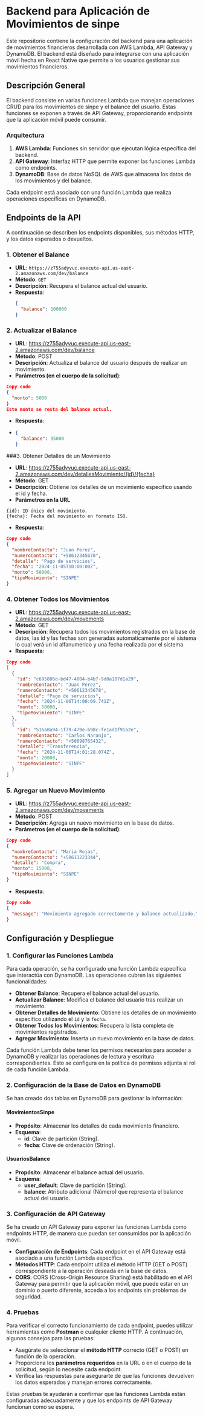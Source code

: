 # Backend para Aplicación de Movimientos de sinpe

Este repositorio contiene la configuración del backend para una aplicación de movimientos financieros desarrollada con AWS Lambda, API Gateway y DynamoDB. El backend está diseñado para integrarse con una aplicación móvil hecha en React Native que permite a los usuarios gestionar sus movimientos financieros.

## Descripción General

El backend consiste en varias funciones Lambda que manejan operaciones CRUD para los movimientos de sinpe y el balance del usuario. Estas funciones se exponen a través de API Gateway, proporcionando endpoints que la aplicación móvil puede consumir.

### Arquitectura

1. **AWS Lambda**: Funciones sin servidor que ejecutan lógica específica del backend.
2. **API Gateway**: Interfaz HTTP que permite exponer las funciones Lambda como endpoints.
3. **DynamoDB**: Base de datos NoSQL de AWS que almacena los datos de los movimientos y del balance.

Cada endpoint está asociado con una función Lambda que realiza operaciones específicas en DynamoDB.

## Endpoints de la API

A continuación se describen los endpoints disponibles, sus métodos HTTP, y los datos esperados o devueltos.

### 1. Obtener el Balance

- **URL**: `https://z755adyvuc.execute-api.us-east-2.amazonaws.com/dev/balance`
- **Método**: `GET`
- **Descripción**: Recupera el balance actual del usuario.
- **Respuesta**:
  ```json
  {
    "balance": 100000
  }

### 2. Actualizar el Balance
- **URL**: https://z755adyvuc.execute-api.us-east-2.amazonaws.com/dev/balance
- **Método**: POST
- **Descripción**: Actualiza el balance del usuario después de realizar un movimiento.
- **Parámetros (en el cuerpo de la solicitud)**:
```json
Copy code
{
  "monto": 5000
}
Este monto se resta del balance actual.
```
- **Respuesta**:
- ```json
  {
    "balance": 95000
  }
  
###3. Obtener Detalles de un Movimiento
- **URL**: https://z755adyvuc.execute-api.us-east-2.amazonaws.com/dev/detallesMovimiento/{id}/{fecha}
- **Método**: GET
- **Descripción**: Obtiene los detalles de un movimiento específico usando el id y fecha.
- **Parámetros en la URL**
```
{id}: ID único del movimiento.
{fecha}: Fecha del movimiento en formato ISO.
```
- **Respuesta**:
```json
Copy code
{
  "nombreContacto": "Juan Perez",
  "numeroContacto": "+50612345678",
  "detalle": "Pago de servicios",
  "fecha": "2024-11-05T10:00:00Z",
  "monto": 50000,
  "tipoMovimiento": "SINPE"
}
```
### 4. Obtener Todos los Movimientos
- **URL**: https://z755adyvuc.execute-api.us-east-2.amazonaws.com/dev/movements
- **Método**: GET
- **Descripción**: Recupera todos los movimientos registrados en la base de datos, las id y las fechas son generadas automaticamente por el sistema lo cual verá un id alfanumerico y una fecha realizada por el sistema
- **Respuesta**:
```json
Copy code
[
  {
    "id": "c695886d-bd47-4804-b4b7-9d0a187d1a29",
    "nombreContacto": "Juan Perez",
    "numeroContacto": "+50612345678",
    "detalle": "Pago de servicios",
    "fecha": "2024-11-06T14:00:09.741Z",
    "monto": 50000,
    "tipoMovimiento": "SINPE"
  },
  {
    "id": "516a8a94-1f79-479e-b98c-fe1ad1f91a2e",
    "nombreContacto": "Carlos Naranjo",
    "numeroContacto": "+50698765432",
    "detalle": "Transferencia",
    "fecha": "2024-11-06T14:01:28.074Z",
    "monto": 20000,
    "tipoMovimiento": "SINPE"
  }
]
```

### 5. Agregar un Nuevo Movimiento
- **URL**: https://z755adyvuc.execute-api.us-east-2.amazonaws.com/dev/movements
- **Método**: POST
- **Descripción**: Agrega un nuevo movimiento en la base de datos.
- **Parámetros (en el cuerpo de la solicitud)**:
```json
Copy code
{
  "nombreContacto": "Maria Rojas",
  "numeroContacto": "+50611223344",
  "detalle": "Compra",
  "monto": 15000,
  "tipoMovimiento": "SINPE"
}
```
- **Respuesta**:
```json
Copy code
{
  "message": "Movimiento agregado correctamente y balance actualizado."
}
```

## Configuración y Despliegue

### 1. Configurar las Funciones Lambda

Para cada operación, se ha configurado una función Lambda específica que interactúa con DynamoDB. Las operaciones cubren las siguientes funcionalidades:

- **Obtener Balance**: Recupera el balance actual del usuario.
- **Actualizar Balance**: Modifica el balance del usuario tras realizar un movimiento.
- **Obtener Detalles de Movimiento**: Obtiene los detalles de un movimiento específico utilizando el `id` y la `fecha`.
- **Obtener Todos los Movimientos**: Recupera la lista completa de movimientos registrados.
- **Agregar Movimiento**: Inserta un nuevo movimiento en la base de datos.

Cada función Lambda debe tener los permisos necesarios para acceder a DynamoDB y realizar las operaciones de lectura y escritura correspondientes. Esto se configura en la política de permisos adjunta al rol de cada función Lambda.

### 2. Configuración de la Base de Datos en DynamoDB

Se han creado dos tablas en DynamoDB para gestionar la información:

#### MovimientosSinpe

- **Propósito**: Almacenar los detalles de cada movimiento financiero.
- **Esquema**:
  - **id**: Clave de partición (String).
  - **fecha**: Clave de ordenación (String).

#### UsuariosBalance

- **Propósito**: Almacenar el balance actual del usuario.
- **Esquema**:
  - **user_default**: Clave de partición (String).
  - **balance**: Atributo adicional (Número) que representa el balance actual del usuario.

### 3. Configuración de API Gateway

Se ha creado un API Gateway para exponer las funciones Lambda como endpoints HTTP, de manera que puedan ser consumidos por la aplicación móvil.

- **Configuración de Endpoints**: Cada endpoint en el API Gateway está asociado a una función Lambda específica.
- **Métodos HTTP**: Cada endpoint utiliza el método HTTP (GET o POST) correspondiente a la operación deseada en la base de datos.
- **CORS**: CORS (Cross-Origin Resource Sharing) está habilitado en el API Gateway para permitir que la aplicación móvil, que puede estar en un dominio o puerto diferente, acceda a los endpoints sin problemas de seguridad.

### 4. Pruebas

Para verificar el correcto funcionamiento de cada endpoint, puedes utilizar herramientas como **Postman** o cualquier cliente HTTP. A continuación, algunos consejos para las pruebas:

- Asegúrate de seleccionar el **método HTTP** correcto (GET o POST) en función de la operación.
- Proporciona los **parámetros requeridos** en la URL o en el cuerpo de la solicitud, según lo necesite cada endpoint.
- Verifica las respuestas para asegurarte de que las funciones devuelven los datos esperados y manejan errores correctamente.

Estas pruebas te ayudarán a confirmar que las funciones Lambda están configuradas adecuadamente y que los endpoints de API Gateway funcionan como se espera.

